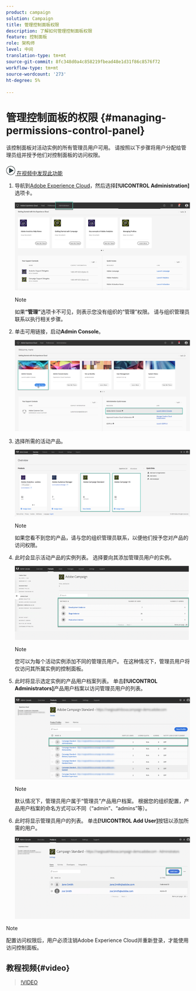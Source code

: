 ```yaml
---
product: campaign
solution: Campaign
title: 管理控制面板权限
description: 了解如何管理控制面板权限
feature: 控制面板
role: 架构师
level: 中间
translation-type: tm+mt
source-git-commit: 8fc348d0a4c858219fbead48e1d31f86c8576f72
workflow-type: tm+mt
source-wordcount: '273'
ht-degree: 5%

---
```



# 管理控制面板的权限 {#managing-permissions-control-panel}

该控制面板对活动实例的所有管理员用户可用。 请按照以下步骤将用户分配给管理员组并授予他们对控制面板的访问权限。

![](assets/do-not-localize/how-to-video.png)[ 在视频中发现此功能](../../discover/using/managing-permissions.md#video)

1. 导航到[Adobe Experience Cloud](https://experiencecloud.adobe.com/)，然后选择&#x200B;**[!UICONTROL Administration]**&#x200B;选项卡。

   ![](assets/do-not-localize/control_panel_add_user1.png)

   >[!NOTE]
   >
   >如果<b>“管理”</b>选项卡不可见，则表示您没有组织的“管理”权限。 请与组织管理员联系以执行相关步骤。

1. 单击可用链接，启动&#x200B;**Admin Console**。

   ![](assets/do-not-localize/control_panel_admin1.png)

1. 选择所需的活动产品。

   ![](assets/do-not-localize/control_panel_add_user3.png)

   >[!NOTE]
   >
   >如果您看不到您的产品，请与您的组织管理员联系，以便他们授予您对产品的访问权限。

1. 此时会显示活动产品的实例列表。 选择要向其添加管理员用户的实例。

   ![](assets/do-not-localize/control_panel_add_user4.png)

   >[!NOTE]
   >
   >您可以为每个活动实例添加不同的管理员用户。 在这种情况下，管理员用户将仅访问其所属实例的控制面板。

1. 此时将显示选定实例的产品用户档案列表。 单击&#x200B;**[!UICONTROL Administrators]**&#x200B;产品用户档案以访问管理员用户的列表。

   ![](assets/do-not-localize/control_panel_add_user_5.png)

   >[!NOTE]
   >
   >默认情况下，管理员用户属于“管理员”产品用户档案。 根据您的组织配置，产品用户档案的命名方式可以不同（“admin”、“admins”等）。

1. 此时将显示管理员用户的列表。 单击&#x200B;**[!UICONTROL Add User]**&#x200B;按钮以添加所需的用户。

   ![](assets/do-not-localize/control_panel_add_user_6.png)

>[!NOTE]
>
>配置访问权限后，用户必须注销Adobe Experience Cloud并重新登录，才能使用访问控制面板。

## 教程视频{#video}

>[!VIDEO](https://video.tv.adobe.com/v/27147?quality=12)
